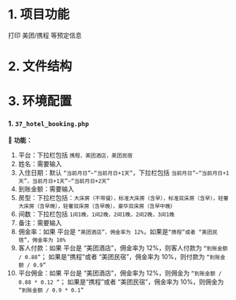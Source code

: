 # 1. 项目功能

打印 美团/携程 等预定信息

# 2. 文件结构




# 3. 环境配置

### 1. `37_hotel_booking.php`

💎 **功能：**

1. 平台：下拉栏包括 `携程，美团酒店，美团民宿`
2. 姓名：需要输入
2. 入住日期：默认 `“当前月日”~“当前月日+1天”`，下拉栏包括 `当前月日”~“当前月日+1天”，当前月日+1天”~“当前月日+2天”`
4. 到账金额：需要输入
5. 房型：下拉栏包括：`大床房（不带餐），标准大床房（含早），标准双床房（含早），轻奢大床房（含早晚），轻奢双床房（含早晚），豪华双床房（含早中晚）`
6. 间数：下拉栏包括 `1间1晚，1间2晚，2间1晚，2间2晚，3间1晚`
7. 备注：需要输入
8. 佣金率：如果 平台是 `“美团酒店”，佣金率为 12%`，如果是`“携程”或者 “美团民宿”，佣金率为 10%`
9. 客人付款：如果 平台是 “美团酒店”，佣金率为 12%，则客人付款为 `“到账金额 / 0.88”`； 如果是“携程”或者 “美团民宿”，佣金率为 10%，则付款为 `“到账金额 / 0.9”`
10. 平台佣金：如果 平台是 “美团酒店”，佣金率为 12%，则佣金为 `“到账金额 / 0.88 * 0.12 ”`； 如果是“携程”或者 “美团民宿”，佣金率为 10%，则佣金为 `“到账金额 / 0.9 * 0.1”`
